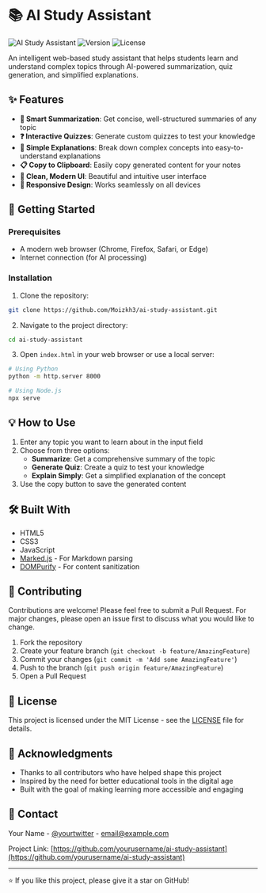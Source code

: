 # 📚 AI Study Assistant

![AI Study Assistant](https://img.shields.io/badge/AI-Powered-blue)
![Version](https://img.shields.io/badge/version-1.0.0-green)
![License](https://img.shields.io/badge/license-MIT-yellow)

An intelligent web-based study assistant that helps students learn and understand complex topics through AI-powered summarization, quiz generation, and simplified explanations.

## ✨ Features

- **📝 Smart Summarization**: Get concise, well-structured summaries of any topic
- **❓ Interactive Quizzes**: Generate custom quizzes to test your knowledge
- **🎯 Simple Explanations**: Break down complex concepts into easy-to-understand explanations
- **📋 Copy to Clipboard**: Easily copy generated content for your notes
- **🎨 Clean, Modern UI**: Beautiful and intuitive user interface
- **📱 Responsive Design**: Works seamlessly on all devices

## 🚀 Getting Started

### Prerequisites

- A modern web browser (Chrome, Firefox, Safari, or Edge)
- Internet connection (for AI processing)

### Installation

1. Clone the repository:
```bash
git clone https://github.com/Moizkh3/ai-study-assistant.git
```

2. Navigate to the project directory:
```bash
cd ai-study-assistant
```

3. Open `index.html` in your web browser or use a local server:
```bash
# Using Python
python -m http.server 8000

# Using Node.js
npx serve
```

## 💡 How to Use

1. Enter any topic you want to learn about in the input field
2. Choose from three options:
   - **Summarize**: Get a comprehensive summary of the topic
   - **Generate Quiz**: Create a quiz to test your knowledge
   - **Explain Simply**: Get a simplified explanation of the concept
3. Use the copy button to save the generated content

## 🛠️ Built With

- HTML5
- CSS3
- JavaScript
- [Marked.js](https://marked.js.org/) - For Markdown parsing
- [DOMPurify](https://github.com/cure53/DOMPurify) - For content sanitization

## 🤝 Contributing

Contributions are welcome! Please feel free to submit a Pull Request. For major changes, please open an issue first to discuss what you would like to change.

1. Fork the repository
2. Create your feature branch (`git checkout -b feature/AmazingFeature`)
3. Commit your changes (`git commit -m 'Add some AmazingFeature'`)
4. Push to the branch (`git push origin feature/AmazingFeature`)
5. Open a Pull Request

## 📝 License

This project is licensed under the MIT License - see the [LICENSE](LICENSE) file for details.

## 🙏 Acknowledgments

- Thanks to all contributors who have helped shape this project
- Inspired by the need for better educational tools in the digital age
- Built with the goal of making learning more accessible and engaging

## 📧 Contact

Your Name - [@yourtwitter](https://twitter.com/yourtwitter) - email@example.com

Project Link: [https://github.com/yourusername/ai-study-assistant](https://github.com/yourusername/ai-study-assistant)

---

⭐️ If you like this project, please give it a star on GitHub!
